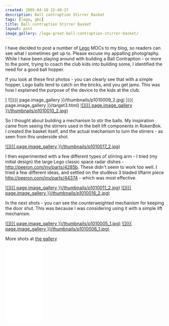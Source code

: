 ```yaml
---
created: 2005-04-10 15:49:27
description: Ball contraption Stirrer Basket
tags: [lego, gbc]
title: Ball contraption Stirrer Basket
layout: post
image_gallery: /lego-great-ball-contraption-stirrer-basket/
---
```

I have decided to post a number of [Lego](/wiki/lego "The best known construction toy") MOCs to my blog, so readers can see what I sometimes get up to. Please excuse my appalling photography. While I have been playing around with building a Ball Contraption - or more to the point, trying to coach the club kids into building some, I identified the need for a good ball hopper.

If you look at these first photos - you can clearly see that with a simple hopper, Lego balls tend to catch on the bricks, and you get jams. This was how I explained the purpose of the device to the kids at the club.

[ ![]({{ page.image_gallery }}/thumbnails/p1010009_2.jpg) ]({{ page.image_gallery }}/target3.html)
<a href="{{ page.image_gallery }}/target4.html"> ![]({{ page.image_gallery }}/thumbnails/p1010010_2.jpg)</a>

So I thought about building a mechanism to stir the balls. My inspiration came from seeing the stirrers used in the belt lift components in RokenBok. I created the basket itself, and the actual mechanism to turn the stirrers - as seen from this underside shot.

<a href="{{ page.image_gallery }}/target7.html">![]({{ page.image_gallery }}/thumbnails/p1010017_2.jpg)</a>

I then experimented with a few different types of stirring arm - I tried (my initial design) the large Lego classic space radar dishes - <http://peeron.com/inv/parts/4285b>. These didn't seem to work too well. I tried a few different ideas, and settled on the studless 3 bladed liftarm piece <http://peeron.com/inv/parts/44374> - which was most effective.

<a href="{{ page.image_gallery }}/target5.html">![]({{ page.image_gallery }}/thumbnails/p1010011_2.jpg)</a>
<a href="{{ page.image_gallery }}/target6.html">![]({{ page.image_gallery }}/thumbnails/p1010016_2.jpg)</a>

In the next shots - you can see the counterweighted mechanism for keeping the door shut. This was because I was considering using it with a simple lift mechanism.

<a href="{{ page.image_gallery }}/target0.html">![]({{ page.image_gallery }}/thumbnails/p1010005_1.jpg)</a>
<a href="{{ page.image_gallery }}/target1.html">![]({{ page.image_gallery }}/thumbnails/p1010006_1.jpg)</a>

More shots at <a href="{{ page.image_gallery }}/index.html">the gallery</a>

<iframe style="width:120px;height:240px;" marginwidth="0" marginheight="0" scrolling="no" frameborder="0" src="//ws-eu.amazon-adsystem.com/widgets/q?ServiceVersion=20070822&OneJS=1&Operation=GetAdHtml&MarketPlace=GB&source=ss&ref=as_ss_li_til&ad_type=product_link&tracking_id=orionrobots-21&language=en_GB&marketplace=amazon&region=GB&placement=B082WD5YV9&asins=B082WD5YV9&linkId=beb70788ccaaea84a7820473034e4cd9&show_border=true&link_opens_in_new_window=true"></iframe>

